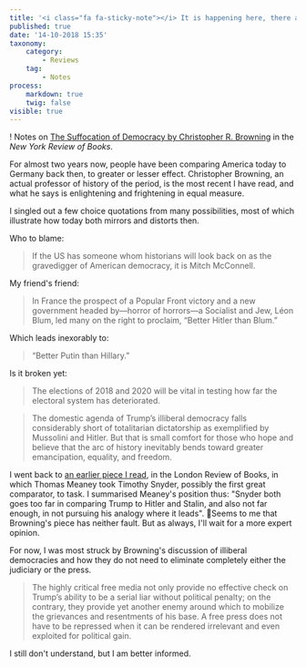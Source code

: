```yaml
---
title: '<i class="fa fa-sticky-note"></i> It is happening here, there and everywhere'
published: true
date: '14-10-2018 15:35'
taxonomy:
    category:
        - Reviews
    tag:
        - Notes
process:
    markdown: true
    twig: false
visible: true
---
```

! Notes on <a href="https://www.nybooks.com/articles/2018/10/25/suffocation-of-democracy/" class="u-bookmark-of">The Suffocation of Democracy by Christopher R. Browning</a> in the *New York Review of Books*.

For almost two years now, people have been comparing America today to Germany back then, to greater or lesser effect. Christopher Browning, an actual professor of history of the period, is the most recent I have read, and what he says is enlightening and frightening in equal measure. 

I singled out a few choice quotations from many possibilities, most of which illustrate how today both mirrors and distorts then.

Who to blame:
> If the US has someone whom historians will look back on as the gravedigger of American democracy, it is Mitch McConnell.

My friend's friend:
> In France the prospect of a Popular Front victory and a new government headed by—horror of horrors—a Socialist and Jew, Léon Blum, led many on the right to proclaim, “Better Hitler than Blum.” 

Which leads inexorably to:
> “Better Putin than Hillary.”

Is it broken yet:
> The elections of 2018 and 2020 will be vital in testing how far the electoral system has deteriorated.

> The domestic agenda of Trump’s illiberal democracy falls considerably short of totalitarian dictatorship as exemplified by Mussolini and Hitler. But that is small comfort for those who hope and believe that the arc of history inevitably bends toward greater emancipation, equality, and freedom.

I went back to [an earlier piece I read](https://www.jeremycherfas.net/reviews/thomas-meaney-on-timothy-snyder-on-tyranny), in the London Review of Books, in which Thomas Meaney took Timothy Snyder, possibly the first great comparator, to task. I summarised Meaney's position thus: "Snyder both goes too far in comparing Trump to Hitler and Stalin, and also not far enough, in not pursuing his analogy where it leads". Seems to me that Browning's piece has neither fault. But as always, I'll wait for a more expert opinion.

For now, I was most struck by Browning's discussion of illiberal democracies and how they do not need to eliminate completely either the judiciary or the press.

> The highly critical free media not only provide no effective check on Trump’s ability to be a serial liar without political penalty; on the contrary, they provide yet another enemy around which to mobilize the grievances and resentments of his base. A free press does not have to be repressed when it can be rendered irrelevant and even exploited for political gain.

I still don't understand, but I am better informed.
